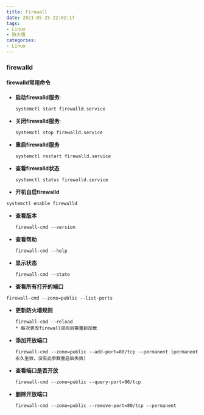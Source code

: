```yaml
---
title: Firewall
date: 2021-05-25 22:02:17
tags:
- Linux
- 防火墙
categories: 
- Linux
---
```

### firewalld

#### firewalld常用命令

* **启动firewalld服务**:

  ````shell
  systemctl start firewalld.service
  ````

* **关闭firewalld服务**:

  ```shell
  systemctl stop firewalld.service
  ```

* **重启firewalld服务**

  ```shell
  systemctl restart firewalld.service
  ```

* **查看firewalld状态**

  ```shell
  systemctl status firewalld.service
  ```

*  **开机自启firewalld**

  ```shell
  systemctl enable firewalld
  ```

* **查看版本**

  ```shell
  firewall-cmd --version
  ```

* **查看帮助**

  ```shell
  firewall-cmd --help
  ```

* **显示状态**

  ```shell
  firewall-cmd --state
  ```

*  **查看所有打开的端口**

  ```shell
  firewall-cmd --zone=public --list-ports
  ```

* **更新防火墙规则**

  ```shell
  firewall-cmd --reload
  * 每次更改firewall规则后需重新加载
  ```

* **添加开放端口**

  ```shell
  firewall-cmd --zone=public --add-port=80/tcp --permanent (permanent永久生效，没有此参数重启后失效)
  ```

* **查看端口是否开放**

  ```shell
  firewall-cmd --zone=public --query-port=80/tcp
  ```

* **删除开放端口**

  ```shell
  firewall-cmd --zone=public --remove-port=80/tcp --permanent
  ```

  
